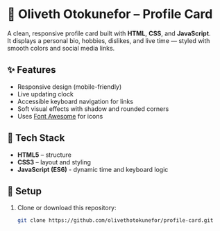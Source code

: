# 🌸 Oliveth Otokunefor – Profile Card

A clean, responsive profile card built with **HTML**, **CSS**, and **JavaScript**.  
It displays a personal bio, hobbies, dislikes, and live time — styled with smooth colors and social media links.

## ✨ Features
- Responsive design (mobile-friendly)
- Live updating clock
- Accessible keyboard navigation for links
- Soft visual effects with shadow and rounded corners
- Uses [Font Awesome](https://fontawesome.com) for icons

## 🧩 Tech Stack
- **HTML5** – structure
- **CSS3** – layout and styling
- **JavaScript (ES6)** - dynamic time and keyboard logic

## 🚀 Setup
1. Clone or download this repository:
   ```bash
   git clone https://github.com/olivethotokunefor/profile-card.git
